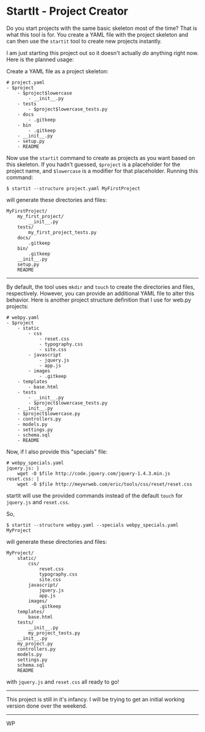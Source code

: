 # StartIt - Project Creator

Do you start projects with the same basic skeleton most of the time? That is
what this tool is for. You create a YAML file with the project skeleton and
can then use the `startit` tool to create new projects instantly.

I am just starting this project out so it doesn't actually *do* anything right
now. Here is the planned usage:

Create a YAML file as a project skeleton:

    # project.yaml
    - $project
        - $project$lowercase
            - __init__.py
        - tests
            - $project$lowercase_tests.py
        - docs
            - .gitkeep
        - bin
            - .gitkeep
        - __init__.py
        - setup.py
        - README

Now use the `startit` command to create as projects as you want based on this
skeleton. If you hadn't guessed, `$project` is a placeholder for the project
name, and `$lowercase` is a modifier for that placeholder. Running this 
command:

    $ startit --structure project.yaml MyFirstProject

will generate these directories and files:

    MyFirstProject/
        my_first_project/
            __init__.py
        tests/
            my_first_project_tests.py
        docs/
            .gitkeep
        bin/
            .gitkeep
        __init__.py
        setup.py
        README

* * *

By default, the tool uses `mkdir` and `touch` to create the directories and
files, respectively. However, you can provide an additional YAML file to 
alter this behavior. Here is another project structure definition that I use
for web.py projects:

    # webpy.yaml
    - $project
        - static
            - css
                - reset.css
                - typography.css
                - site.css
            - javascript
                - jquery.js
                - app.js
            - images
                - .gitkeep
        - templates
            - base.html
        - tests
            - __init__.py
            - $project$lowercase_tests.py
        - __init__.py
        - $project$lowercase.py
        - controllers.py
        - models.py
        - settings.py
        - schema.sql
        - README

Now, if I also provide this "specials" file:

    # webpy_specials.yaml
    jquery.js: |
        wget -O $file http://code.jquery.com/jquery-1.4.3.min.js
    reset.css: |
        wget -O $file http://meyerweb.com/eric/tools/css/reset/reset.css

startit will use the provided commands instead of the default `touch` for
`jquery.js` and `reset.css`.

So, 

    $ startit --structure webpy.yaml --specials webpy_specials.yaml MyProject

will generate these directories and files:

    MyProject/
        static/
            css/
                reset.css
                typography.css
                site.css
            javascript/
                jquery.js
                app.js
            images/
                .gitkeep
        templates/
            base.html
        tests/
            __init__.py
            my_project_tests.py
        __init__.py
        my_project.py
        controllers.py
        models.py
        settings.py
        schema.sql
        README

with `jquery.js` and `reset.css` all ready to go!

* * *

This project is still in it's infancy. I will be trying to get an initial 
working version done over the weekend.

* * *

WP
